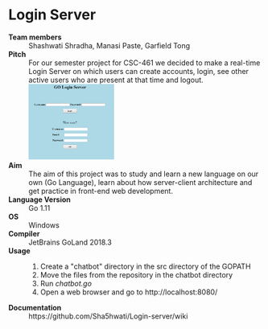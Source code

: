 # Login Server 

<dl>
   <dt><b>Team members</b></dt>
   <dd>Shashwati Shradha, Manasi Paste, Garfield Tong</dd>
   <dt><b>Pitch</b></dt>
   <dd>For our semester project for CSC-461 we decided to make a real-time Login Server on which 
      users can create accounts, login, see other active users who are present 
      at that time and logout.
      <img src="https://github.com/Sha5hwati/Login-server/blob/master/screenshots/home%20screen.PNG" style="height: 150px; width = 100px; align="center"/>
   <dt><b>Aim</b></dt>
   <dd>The aim of this project was to study and learn a new language on our own (Go Language),
      learn about how server-client architecture and get practice in front-end web development.</dd>
   <dt><b>Language Version</b></dt>
   <dd>Go 1.11</dd>
   <dt><b>OS</b></dt>
   <dd>Windows</dd>
   <dt><b>Compiler</b></dt>
   <dd>JetBrains GoLand 2018.3</dd>
   <dt><b>Usage</b></dt>
   <dd>
   <ol>
   <li>Create a "chatbot" directory in the src directory of the GOPATH</li>
   <li>Move the files from the repository in the chatbot directory</li>
   <li>Run <i>chatbot.go</i></li>
   <li>Open a web browser and go to http://localhost:8080/ </li>
   </dd>
   <dt><b>Documentation</b></dt> 
   <dd>https://github.com/Sha5hwati/Login-server/wiki</dd>
</dl>
 

